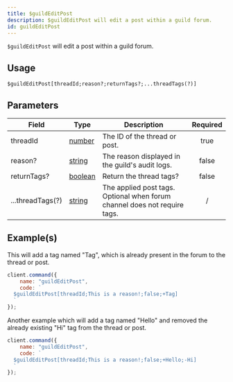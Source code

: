 ```yaml
---
title: $guildEditPost
description: $guildEditPost will edit a post within a guild forum.
id: guildEditPost
---
```


`$guildEditPost` will edit a post within a guild forum.

## Usage

```aoi
$guildEditPost[threadId;reason?;returnTags?;...threadTags(?)]
```

## Parameters

| Field            | Type                                                                                                | Description                                                               | Required |
| ---------------- | --------------------------------------------------------------------------------------------------- | ------------------------------------------------------------------------- | :------: |
| threadId          | [number](https://developer.mozilla.org/en-US/docs/Web/JavaScript/Reference/Global_Objects/Number)   | The ID of the thread or post.                                              |   true   |
| reason?          | [string](https://developer.mozilla.org/en-US/docs/Web/JavaScript/Reference/Global_Objects/String)   | The reason displayed in the guild's audit logs.                           |  false   |
| returnTags?      | [boolean](https://developer.mozilla.org/en-US/docs/Web/JavaScript/Reference/Global_Objects/Boolean) | Return the thread tags?                                                   |  false   |
| ...threadTags(?) | [string](https://developer.mozilla.org/en-US/docs/Web/JavaScript/Reference/Global_Objects/String)   | The applied post tags. Optional when forum channel does not require tags. |    /     |

## Example(s)

This will add a tag named "Tag", which is already present in the forum to the thread or post. 

```javascript
client.command({
    name: "guildEditPost",
    code: `
  $guildEditPost[threadId;This is a reason!;false;+Tag]
  `
});
```

Another example which will add a tag named "Hello" and removed the already existing "Hi" tag from the thread or post.

```javascript
client.command({
    name: "guildEditPost",
    code: `
  $guildEditPost[threadId;This is a reason!;false;+Hello;-Hi]
  `
});
```
